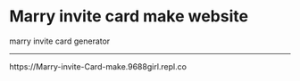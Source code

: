 # Marry invite card make website

marry invite card generator
<br>
<hr>
</hr>
https://Marry-invite-Card-make.9688girl.repl.co